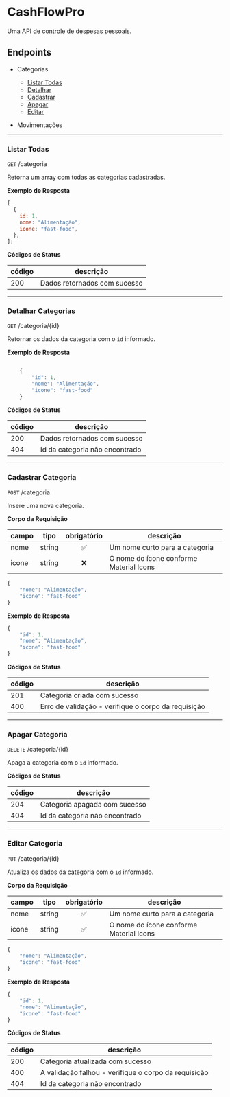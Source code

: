 # CashFlowPro

Uma API de controle de despesas pessoais.

## Endpoints

- Categorias

  - [Listar Todas](#listar-todas)
  - [Detalhar](#detalhar-categorias)
  - [Cadastrar](#cadastrar-categoria)
  - [Apagar](#apagar-categoria)
  - [Editar](#editar-categoria)

- Movimentações

---

### Listar Todas

`GET` /categoria

Retorna um array com todas as categorias cadastradas.

**Exemplo de Resposta**

```js
[
  {
    id: 1,
    nome: "Alimentação",
    icone: "fast-food",
  },
];
```

**Códigos de Status**

| código | descrição                    |
| ------ | ---------------------------- |
| 200    | Dados retornados com sucesso |

---

### Detalhar Categorias

`GET` /categoria/{id}

Retornar os dados da categoria com o `id` informado.

**Exemplo de Resposta**

```js

    {
        "id": 1,
        "nome": "Alimentação",
        "icone": "fast-food"
    }

```

**Códigos de Status**

| código | descrição                      |
| ------ | ------------------------------ |
| 200    | Dados retornados com sucesso   |
| 404    | Id da categoria não encontrado |

---

### Cadastrar Categoria

`POST` /categoria

Insere uma nova categoria.

**Corpo da Requisição**

| campo | tipo   | obrigatório | descrição                               |
| ----- | ------ | :---------: | --------------------------------------- |
| nome  | string |     ✅      | Um nome curto para a categoria          |
| icone | string |     ❌      | O nome do ícone conforme Material Icons |

```js
{
    "nome": "Alimentação",
    "icone": "fast-food"
}
```

**Exemplo de Resposta**

```js
{
    "id": 1,
    "nome": "Alimentação",
    "icone": "fast-food"
}
```

**Códigos de Status**

| código | descrição                                           |
| ------ | --------------------------------------------------- |
| 201    | Categoria criada com sucesso                        |
| 400    | Erro de validação - verifique o corpo da requisição |

---

### Apagar Categoria

`DELETE` /categoria/{id}

Apaga a categoria com o `id` informado.

**Códigos de Status**

| código | descrição                      |
| ------ | ------------------------------ |
| 204    | Categoria apagada com sucesso  |
| 404    | Id da categoria não encontrado |

---

### Editar Categoria

`PUT` /categoria/{id}

Atualiza os dados da categoria com o `id` informado.

**Corpo da Requisição**

| campo | tipo   | obrigatório | descrição                               |
| ----- | ------ | :---------: | --------------------------------------- |
| nome  | string |     ✅      | Um nome curto para a categoria          |
| icone | string |     ✅      | O nome do ícone conforme Material Icons |

```js
{
    "nome": "Alimentação",
    "icone": "fast-food"
}
```

**Exemplo de Resposta**

```js
{
    "id": 1,
    "nome": "Alimentação",
    "icone": "fast-food"
}
```

**Códigos de Status**

| código | descrição                                            |
| ------ | ---------------------------------------------------- |
| 200    | Categoria atualizada com sucesso                     |
| 400    | A validação falhou - verifique o corpo da requisição |
| 404    | Id da categoria não encontrado                       |
